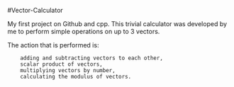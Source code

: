 #Vector-Calculator

My first project on Github and cpp.
This trivial calculator was developed by me to perform simple operations on up to 3 vectors. 

The action that is performed is:

        adding and subtracting vectors to each other,
        scalar product of vectors,
        multiplying vectors by number,
        calculating the modulus of vectors.
